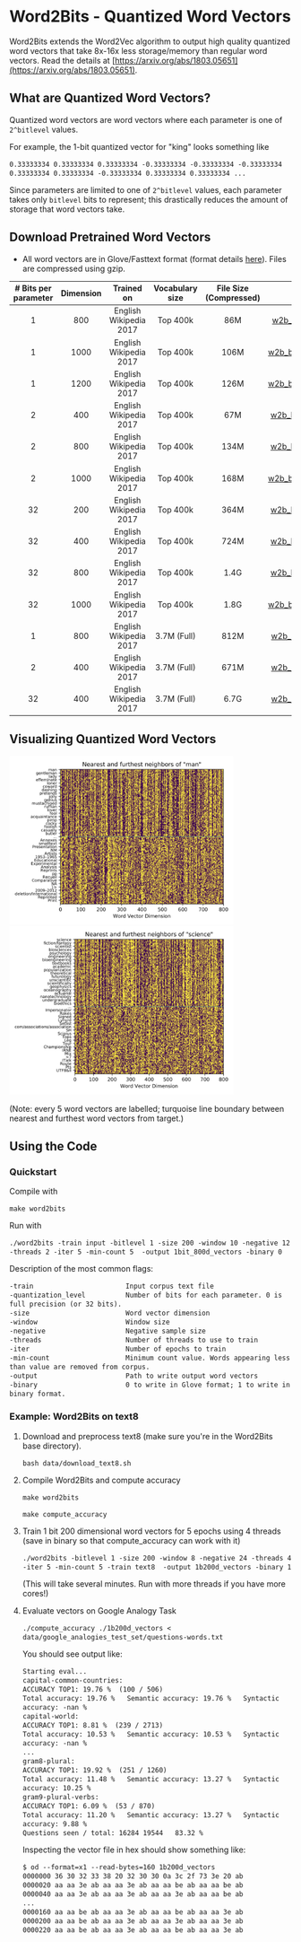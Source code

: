 # Word2Bits - Quantized Word Vectors

  Word2Bits extends the Word2Vec algorithm to output high quality
  quantized word vectors that take 8x-16x less storage/memory than
  regular word vectors. Read the details at [https://arxiv.org/abs/1803.05651](https://arxiv.org/abs/1803.05651).

## What are Quantized Word Vectors?

  Quantized word vectors are word vectors where each parameter
  is one of `2^bitlevel` values.

  For example, the 1-bit quantized vector for "king" looks something
  like

  ```
  0.33333334 0.33333334 0.33333334 -0.33333334 -0.33333334 -0.33333334 0.33333334 0.33333334 -0.33333334 0.33333334 0.33333334 ...
  ```

  Since parameters are limited to one of `2^bitlevel` values, each parameter
  takes only `bitlevel` bits to represent; this drastically reduces
  the amount of storage that word vectors take.

## Download Pretrained Word Vectors

- All word vectors are in Glove/Fasttext format (format details [here](https://fasttext.cc/docs/en/english-vectors.html)). Files are compressed using gzip.

| # Bits per parameter        | Dimension     | Trained on             | Vocabulary size  | File Size (Compressed) | Download Link |
|:---------------------------:|:-------------:|:----------------------:|:----------------:|:----------------------:|:-------------:|
| 1                           | 800           | English Wikipedia 2017 | Top 400k         | 86M                    | [w2b_bitlevel1_size800_vocab400K.tar.gz](http://web.stanford.edu/~maxlam/word_vectors/compressed/400K/w2b_bitlevel1_size800_vocab400K.tar.gz) |
| 1                           | 1000          | English Wikipedia 2017 | Top 400k         | 106M                   | [w2b_bitlevel1_size1000_vocab400K.tar.gz)](http://web.stanford.edu/~maxlam/word_vectors/compressed/400K/w2b_bitlevel1_size1000_vocab400K.tar.gz) |
| 1                           | 1200          | English Wikipedia 2017 | Top 400k         | 126M                   | [w2b_bitlevel1_size1200_vocab400K.tar.gz)](http://web.stanford.edu/~maxlam/word_vectors/compressed/400K/w2b_bitlevel1_size1200_vocab400K.tar.gz) |
| 2                           | 400           | English Wikipedia 2017 | Top 400k         | 67M                    | [w2b_bitlevel2_size400_vocab400K.tar.gz)](http://web.stanford.edu/~maxlam/word_vectors/compressed/400K/w2b_bitlevel2_size400_vocab400K.tar.gz) |
| 2                           | 800           | English Wikipedia 2017 | Top 400k         | 134M                   | [w2b_bitlevel2_size800_vocab400K.tar.gz)](http://web.stanford.edu/~maxlam/word_vectors/compressed/400K/w2b_bitlevel2_size800_vocab400K.tar.gz) |
| 2                           | 1000          | English Wikipedia 2017 | Top 400k         | 168M                   | [w2b_bitlevel2_size1000_vocab400K.tar.gz)](http://web.stanford.edu/~maxlam/word_vectors/compressed/400K/w2b_bitlevel2_size1000_vocab400K.tar.gz) |
| 32                          | 200           | English Wikipedia 2017 | Top 400k         | 364M                   | [w2b_bitlevel0_size200_vocab400K.tar.gz)](http://web.stanford.edu/~maxlam/word_vectors/compressed/400K/w2b_bitlevel0_size200_vocab400K.tar.gz) |
| 32                          | 400           | English Wikipedia 2017 | Top 400k         | 724M                   | [w2b_bitlevel0_size400_vocab400K.tar.gz)](http://web.stanford.edu/~maxlam/word_vectors/compressed/400K/w2b_bitlevel0_size400_vocab400K.tar.gz) |
| 32                          | 800           | English Wikipedia 2017 | Top 400k         | 1.4G                   | [w2b_bitlevel0_size800_vocab400K.tar.gz)](http://web.stanford.edu/~maxlam/word_vectors/compressed/400K/w2b_bitlevel0_size800_vocab400K.tar.gz) |
| 32                          | 1000          | English Wikipedia 2017 | Top 400k         | 1.8G                   | [w2b_bitlevel0_size1000_vocab400K.tar.gz)](http://web.stanford.edu/~maxlam/word_vectors/compressed/400K/w2b_bitlevel0_size1000_vocab400K.tar.gz) |
| 1                           | 800           | English Wikipedia 2017 | 3.7M (Full)      | 812M                   | [w2b_bitlevel1_size800_vocab3.7M.tar.gz)](http://web.stanford.edu/~maxlam/word_vectors/compressed/3.7M/w2b_bitlevel1_size800_vocab3.7M.tar.gz) |
| 2                           | 400           | English Wikipedia 2017 | 3.7M (Full)      | 671M                   | [w2b_bitlevel2_size400_vocab3.7M.tar.gz)](http://web.stanford.edu/~maxlam/word_vectors/compressed/3.7M/w2b_bitlevel2_size400_vocab3.7M.tar.gz) |
| 32                          | 400           | English Wikipedia 2017 | 3.7M (Full)      | 6.7G                   | [w2b_bitlevel0_size400_vocab3.7M.tar.gz)](http://web.stanford.edu/~maxlam/word_vectors/compressed/3.7M/w2b_bitlevel0_size400_vocab3.7M.tar.gz) |

## Visualizing Quantized Word Vectors

<img src="images/visualize_nearest_man.png?raw=true" width="400" height="300"/> <img src="images/visualize_nearest_science.png?raw=true" width="400" height="300"/>

(Note: every 5 word vectors are labelled; turquoise line boundary between nearest and furthest word vectors from target.)

## Using the Code

### Quickstart

Compile with
```
make word2bits
```

Run with
```
./word2bits -train input -bitlevel 1 -size 200 -window 10 -negative 12 -threads 2 -iter 5 -min-count 5  -output 1bit_800d_vectors -binary 0
```
Description of the most common flags:
```
-train                       Input corpus text file
-quantization_level          Number of bits for each parameter. 0 is full precision (or 32 bits).
-size                        Word vector dimension
-window                      Window size
-negative                    Negative sample size
-threads                     Number of threads to use to train
-iter                        Number of epochs to train
-min-count                   Minimum count value. Words appearing less than value are removed from corpus.
-output                      Path to write output word vectors
-binary                      0 to write in Glove format; 1 to write in binary format.
```

### Example: Word2Bits on text8

1. Download and preprocess text8 (make sure you're in the Word2Bits base directory).
   ```
   bash data/download_text8.sh
   ```

2. Compile Word2Bits and compute accuracy
   ```
   make word2bits
   ```
   ```
   make compute_accuracy
   ```

3. Train 1 bit 200 dimensional word vectors for 5 epochs using 4 threads (save in binary so that compute_accuracy can work with it)
   ```
   ./word2bits -bitlevel 1 -size 200 -window 8 -negative 24 -threads 4 -iter 5 -min-count 5 -train text8  -output 1b200d_vectors -binary 1
   ```

   (This will take several minutes. Run with more threads if you have more cores!)

4. Evaluate vectors on Google Analogy Task
   ```
   ./compute_accuracy ./1b200d_vectors < data/google_analogies_test_set/questions-words.txt
   ```

   You should see output like:
   ```
   Starting eval...
   capital-common-countries:
   ACCURACY TOP1: 19.76 %  (100 / 506)
   Total accuracy: 19.76 %   Semantic accuracy: 19.76 %   Syntactic accuracy: -nan %
   capital-world:
   ACCURACY TOP1: 8.81 %  (239 / 2713)
   Total accuracy: 10.53 %   Semantic accuracy: 10.53 %   Syntactic accuracy: -nan %
   ...
   gram8-plural:
   ACCURACY TOP1: 19.92 %  (251 / 1260)
   Total accuracy: 11.48 %   Semantic accuracy: 13.27 %   Syntactic accuracy: 10.25 %
   gram9-plural-verbs:
   ACCURACY TOP1: 6.09 %  (53 / 870)
   Total accuracy: 11.20 %   Semantic accuracy: 13.27 %   Syntactic accuracy: 9.88 %
   Questions seen / total: 16284 19544   83.32 %
   ```

   Inspecting the vector file in hex should show something like:
   ```
   $ od --format=x1 --read-bytes=160 1b200d_vectors
   0000000 36 30 32 33 38 20 32 30 30 0a 3c 2f 73 3e 20 ab
   0000020 aa aa 3e ab aa aa 3e ab aa aa be ab aa aa be ab
   0000040 aa aa 3e ab aa aa 3e ab aa aa 3e ab aa aa be ab
   ...
   0000160 aa aa be ab aa aa 3e ab aa aa be ab aa aa 3e ab
   0000200 aa aa be ab aa aa 3e ab aa aa 3e ab aa aa 3e ab
   0000220 aa aa be ab aa aa 3e ab aa aa be ab aa aa 3e ab
   ```
